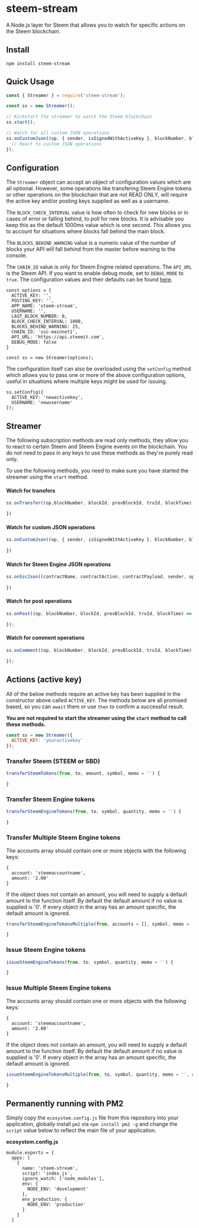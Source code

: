 # steem-stream

A Node.js layer for Steem that allows you to watch for specific actions on the Steem blockchain.

## Install

```shell
npm install steem-stream
```

## Quick Usage

```javascript
const { Streamer } = require('steem-stream');

const ss = new Streamer();

// Kickstart the streamer to watch the Steem blockchain
ss.start();

// Watch for all custom JSON operations
ss.onCustomJson((op, { sender, isSignedWithActiveKey }, blockNumber, blockId, prevBlockId, trxId, blockTime) => {
  // React to custom JSON operations
});
```

## Configuration

The `Streamer` object can accept an object of configuration values which are all optional. However, some operations like transfering Steem Engine tokens or other operations on the blockchain that are not READ ONLY, will require the active key and/or posting keys supplied as well as a username.

The `BLOCK_CHECK_INTERVAL` value is how often to check for new blocks or in cases of error or falling behind, to poll for new blocks. It is advisable you keep this as the default 1000ms value which is one second. This allows you to account for situations where blocks fall behind the main block.

The `BLOCKS_BEHIND_WARNING` value is a numeric value of the number of blocks your API will fall behind from the master before warning to the console.

The `CHAIN_ID` value is only for Steem Engine related operations. The `API_URL` is the Steem API. If you want to enable debug mode, set to `DEBUG_MODE` to `true`. The configuration values and their defaults can be found [here](https://github.com/Vheissu/steem-stream/blob/master/config.js).

```
const options = {
  ACTIVE_KEY: '',
  POSTING_KEY: '',
  APP_NAME: 'steem-stream',
  USERNAME: '',
  LAST_BLOCK_NUMBER: 0,
  BLOCK_CHECK_INTERVAL: 1000,
  BLOCKS_BEHIND_WARNING: 25,
  CHAIN_ID: 'ssc-mainnet1',
  API_URL: 'https://api.steemit.com',
  DEBUG_MODE: false
}

const ss = new Streamer(options);
```

The configuration itself can also be overloaded using the `setConfig` method which allows you to pass one or more of the above configuration options, useful in situations where multiple keys might be used for issuing.

```
ss.setConfig({
  ACTIVE_KEY: 'newactivekey',
  USERNAME: 'newusername'
});
```

## Streamer

The following subscription methods are read only methods, they allow you to react to certain Steem and Steem Engine events on the blockchain. You do not need to pass in any keys to use these methods as they're purely read only.

To use the following methods, you need to make sure you have started the streamer using the `start` method.

#### Watch for transfers

```javascript
ss.onTransfer((op,blockNumber, blockId, prevBlockId, trxId, blockTime) => {

})
```

#### Watch for custom JSON operations
```javascript
ss.onCustomJson((op, { sender, isSignedWithActiveKey }, blockNumber, blockId, prevBlockId, trxId, blockTime) => {
  
})
```

#### Watch for Steem Engine JSON operations
```javascript
ss.onSscJson((contractName, contractAction, contractPayload, sender, op, blockNumber, blockId, prevBlockId, trxId, blockTime) => {
  
})
```

#### Watch for post operations
```javascript
ss.onPost((op, blockNumber, blockId, prevBlockId, trxId, blockTime) => {

});
```

#### Watch for comment operations
```javascript
ss.onComment((op, blockNumber, blockId, prevBlockId, trxId, blockTime) => {

});
```

## Actions (active key)

All of the below methods require an active key has been supplied in the constructor above called `ACTIVE_KEY`. The methods below are all promised based, so you can `await` them or use `then` to confirm a successful result.

**You are not required to start the streamer using the `start` method to call these methods.**

```javascript
const ss = new Streamer({
  ACTIVE_KEY: 'youractivekey'
});
```

### Transfer Steem (STEEM or SBD)
```javascript
transferSteemTokens(from, to, amount, symbol, memo = '') {

}
```

### Transfer Steem Engine tokens
```javascript
transferSteemEngineTokens(from, to, symbol, quantity, memo = '') {

}
```

### Transfer Multiple Steem Engine tokens

The accounts array should contain one or more objects with the following keys:

```
{
  account: 'steemaccountname',
  amount: '2.00'
}
```

If the object does not contain an amount, you will need to supply a default amount to the function itself. By default the default amount if no value is supplied is '0'. If every object in the array has an amount specific, the default amount is ignored.

```javascript
transferSteemEngineTokensMultiple(from, accounts = [], symbol, memo = '', amount = '0') {

}
```

### Issue Steem Engine tokens
```javascript
issueSteemEngineTokens(from, to, symbol, quantity, memo = '') {

}
```

### Issue Multiple Steem Engine tokens

The accounts array should contain one or more objects with the following keys:

```
{
  account: 'steemaccountname',
  amount: '2.00'
}
```

If the object does not contain an amount, you will need to supply a default amount to the function itself. By default the default amount if no value is supplied is '0'. If every object in the array has an amount specific, the default amount is ignored.

```javascript
issueSteemEngineTokensMultiple(from, to, symbol, quantity, memo = '', amount = '0') {

}
```

## Permanently running with PM2

Simply copy the `ecosystem.config.js` file from this repository into your application, globally install `pm2` via `npm install pm2 -g` and change the `script` value below to reflect the main file of your application.

**ecosystem.config.js**

```
module.exports = {
  apps: [
    {
      name: 'steem-stream',
      script: 'index.js',
      ignore_watch: ['node_modules'],
      env: {
        NODE_ENV: 'development'
      },
      env_production: {
        NODE_ENV: 'production'
      }
    }
  ]
```